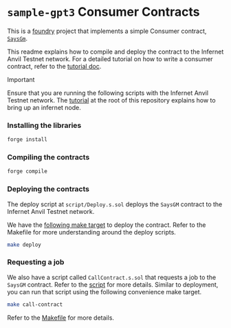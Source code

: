 # `sample-gpt3` Consumer Contracts

This is a [foundry](https://book.getfoundry.sh/) project that implements a simple Consumer
contract, [`SaysGm`](./src/PromptsGPT.sol). 

This readme explains how to compile and deploy the contract to the Infernet Anvil Testnet network. 
For a detailed tutorial on how to write a consumer contract, refer to the [tutorial doc](./Tutorial.md).


> [!IMPORTANT]  
> Ensure that you are running the following scripts with the Infernet Anvil Testnet network. 
> The [tutorial](./../../../README.md) at the root of this repository explains how to
> bring up an infernet node.

### Installing the libraries

```bash
forge install
```

### Compiling the contracts

```bash
forge compile
```

### Deploying the contracts
The deploy script at `script/Deploy.s.sol` deploys the `SaysGM` contract to the Infernet Anvil Testnet network.

We have the [following make target](./Makefile#L9) to deploy the contract. Refer to the Makefile 
for more understanding around the deploy scripts.
```bash
make deploy
```

### Requesting a job
We also have a script called `CallContract.s.sol` that requests a job to the `SaysGM` contract.
Refer to the [script](./script/CallContract.s.sol) for more details. Similar to deployment, 
you can run that script using the following convenience make target.
```bash
make call-contract
```
Refer to the [Makefile](./Makefile#L14) for more details.

